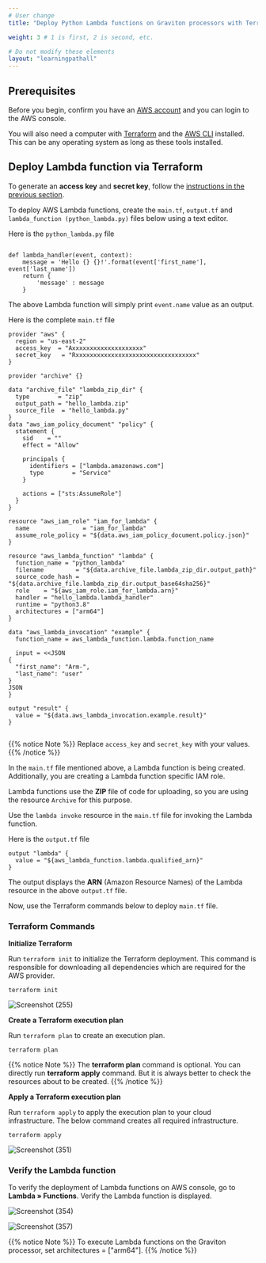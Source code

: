 ```yaml
---
# User change
title: "Deploy Python Lambda functions on Graviton processors with Terraform"

weight: 3 # 1 is first, 2 is second, etc.

# Do not modify these elements
layout: "learningpathall"
---
```


## Prerequisites

Before you begin, confirm you have an [AWS account](https://portal.aws.amazon.com/billing/signup?nc2=h_ct&src=default&redirect_url=https%3A%2F%2Faws.amazon.com%2Fregistration-confirmation#/start) and you can login to the AWS console.

You will also need a computer with [Terraform](/install-tools/terraform/) and the [AWS CLI](/install-tools/aws-cli/) installed. This can be any operating system as long as these tools installed. 

## Deploy Lambda function via Terraform

To generate an **access key** and **secret key**, follow the [instructions in the previous section](/learning-paths/server-and-cloud/lambda_functions/nodejs_deployment/).

To deploy AWS Lambda functions, create the `main.tf`, `output.tf` and `lambda_function (python_lambda.py)` files below using a text editor.

Here is the `python_lambda.py` file

```console

def lambda_handler(event, context):
    message = 'Hello {} {}!'.format(event['first_name'], event['last_name'])
    return {
        'message' : message
    }

```
The above Lambda function will simply print `event.name` value as an output.

Here is the complete `main.tf` file

```console
provider "aws" {
  region = "us-east-2"
  access_key  = "Axxxxxxxxxxxxxxxxxxxx"
  secret_key   = "Rxxxxxxxxxxxxxxxxxxxxxxxxxxxxxxxxxx"
}

provider "archive" {}

data "archive_file" "lambda_zip_dir" {
  type        = "zip"
  output_path = "hello_lambda.zip"
  source_file  = "hello_lambda.py"
}
data "aws_iam_policy_document" "policy" {
  statement {
    sid    = ""
    effect = "Allow"

    principals {
      identifiers = ["lambda.amazonaws.com"]
      type        = "Service"
    }

    actions = ["sts:AssumeRole"]
  }
}

resource "aws_iam_role" "iam_for_lambda" {
  name               = "iam_for_lambda"
  assume_role_policy = "${data.aws_iam_policy_document.policy.json}"
}

resource "aws_lambda_function" "lambda" {
  function_name = "python_lambda"
  filename         = "${data.archive_file.lambda_zip_dir.output_path}"
  source_code_hash = "${data.archive_file.lambda_zip_dir.output_base64sha256}"
  role    = "${aws_iam_role.iam_for_lambda.arn}"
  handler = "hello_lambda.lambda_handler"
  runtime = "python3.8"
  architectures = ["arm64"]
}

data "aws_lambda_invocation" "example" {
  function_name = aws_lambda_function.lambda.function_name

  input = <<JSON
{
  "first_name": "Arm-",
  "last_name": "user"
}
JSON
}

output "result" {
  value = "${data.aws_lambda_invocation.example.result}"
}


```

{{% notice Note %}}
Replace `access_key` and `secret_key` with your values.
{{% /notice %}}

In the `main.tf` file mentioned above, a Lambda function is being created. Additionally, you are creating a Lambda function specific IAM role.

Lambda functions use the **ZIP** file of code for uploading, so you are using the resource `Archive` for this purpose.

Use the `lambda invoke` resource in the `main.tf` file for invoking the Lambda function.

Here is the `output.tf` file

```console
output "lambda" {
  value = "${aws_lambda_function.lambda.qualified_arn}"
}

```
The output displays the **ARN** (Amazon Resource Names) of the Lambda resource in the above `output.tf` file.

Now, use the Terraform commands below to deploy `main.tf` file.


### Terraform Commands

**Initialize Terraform**

Run `terraform init` to initialize the Terraform deployment. This command is responsible for downloading all dependencies which are required for the AWS provider.

```console
terraform init
```
    
![Screenshot (255)](https://user-images.githubusercontent.com/92315883/209255228-8c8b1b17-ce55-4c7d-9916-6c15918fc82e.png)

**Create a Terraform execution plan**

Run `terraform plan` to create an execution plan.

```console
terraform plan
```

{{% notice Note %}}
The **terraform plan** command is optional. You can directly run **terraform apply** command. But it is always better to check the resources about to be created.
{{% /notice %}}

**Apply a Terraform execution plan**

Run `terraform apply` to apply the execution plan to your cloud infrastructure. The below command creates all required infrastructure.

```console
terraform apply
```      
![Screenshot (351)](https://user-images.githubusercontent.com/92315883/216279981-a46e3cd0-50a0-4c93-b9e5-2c77ea84f865.png)

### Verify the Lambda function

To verify the deployment of Lambda functions on AWS console, go to **Lambda » Functions**. Verify the Lambda function is displayed.

![Screenshot (354)](https://user-images.githubusercontent.com/92315883/216284315-dec9b16c-bc34-4752-8408-e5af819ea030.png)

![Screenshot (357)](https://user-images.githubusercontent.com/92315883/216515003-78546861-9d21-4d79-995c-0c2b5073feec.png)

{{% notice Note %}}
To execute Lambda functions on the Graviton processor, set architectures = ["arm64"].
{{% /notice %}}
